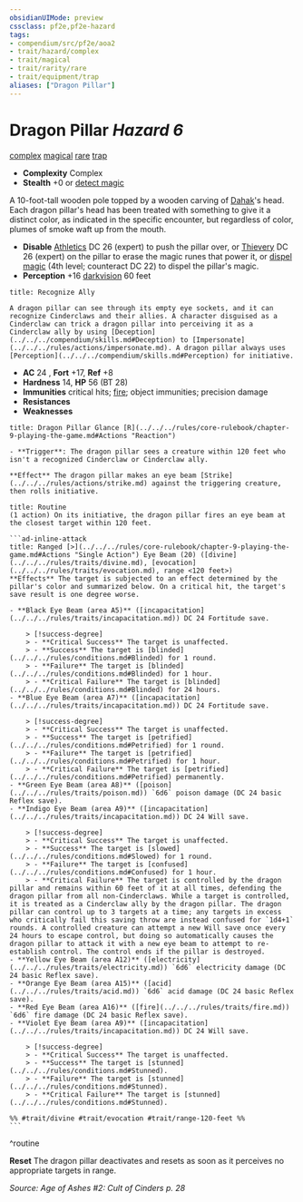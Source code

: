 ```yaml
---
obsidianUIMode: preview
cssclass: pf2e,pf2e-hazard
tags:
- compendium/src/pf2e/aoa2
- trait/hazard/complex
- trait/magical
- trait/rarity/rare
- trait/equipment/trap
aliases: ["Dragon Pillar"]
---
```

# Dragon Pillar *Hazard 6*  
[complex](complex.md)  [magical](magical.md)  [rare](rare.md)  [trap](trap.md)  

- **Complexity** Complex
- **Stealth** +0 or [detect magic](../../spells/detect-magic.md)  

A 10-foot-tall wooden pole topped by a wooden carving of [Dahak](../../setting/deities/dahak-logm.md)'s head. Each dragon pillar's head has been treated with something to give it a distinct color, as indicated in the specific encounter, but regardless of color, plumes of smoke waft up from the mouth.

- **Disable** [Athletics](../../skills.md#Athletics) DC 26 (expert) to push the pillar over, or [Thievery](../../skills.md#Thievery) DC 26 (expert) on the pillar to erase the magic runes that power it, or [dispel magic](../../spells/dispel-magic.md) (4th level; counteract DC 22) to dispel the pillar's magic.  
- **Perception** +16 [darkvision](rules/abilities/darkvision.md) 60 feet  

```ad-embed-ability
title: Recognize Ally

A dragon pillar can see through its empty eye sockets, and it can recognize Cinderclaws and their allies. A character disguised as a Cinderclaw can trick a dragon pillar into perceiving it as a Cinderclaw ally by using [Deception](../../../compendium/skills.md#Deception) to [Impersonate](../../../rules/actions/impersonate.md). A dragon pillar always uses [Perception](../../../compendium/skills.md#Perception) for initiative.
```

- **AC** 24 , **Fort** +17, **Ref** +8
- **Hardness** 14, **HP** 56 (BT 28)
- **Immunities** critical hits; [fire](fire.md); object immunities; precision damage
- **Resistances** 
- **Weaknesses** 
     
```ad-embed-ability
title: Dragon Pillar Glance [R](../../../rules/core-rulebook/chapter-9-playing-the-game.md#Actions "Reaction")

- **Trigger**: The dragon pillar sees a creature within 120 feet who isn't a recognized Cinderclaw or Cinderclaw ally.

**Effect** The dragon pillar makes an eye beam [Strike](../../../rules/actions/strike.md) against the triggering creature, then rolls initiative.
```

````ad-pf2-summary
title: Routine
(1 action) On its initiative, the dragon pillar fires an eye beam at the closest target within 120 feet.

```ad-inline-attack
title: Ranged [>](../../../rules/core-rulebook/chapter-9-playing-the-game.md#Actions "Single Action") Eye Beam (20) ([divine](../../../rules/traits/divine.md), [evocation](../../../rules/traits/evocation.md), range <120 feet>)
**Effects** The target is subjected to an effect determined by the pillar's color and summarized below. On a critical hit, the target's save result is one degree worse.

- **Black Eye Beam (area A5)** ([incapacitation](../../../rules/traits/incapacitation.md)) DC 24 Fortitude save.  
  
    > [!success-degree]   
    > - **Critical Success** The target is unaffected.  
    > - **Success** The target is [blinded](../../../rules/conditions.md#Blinded) for 1 round.  
    > - **Failure** The target is [blinded](../../../rules/conditions.md#Blinded) for 1 hour.  
    > - **Critical Failure** The target is [blinded](../../../rules/conditions.md#Blinded) for 24 hours.
- **Blue Eye Beam (area A7)** ([incapacitation](../../../rules/traits/incapacitation.md)) DC 24 Fortitude save.  
  
    > [!success-degree]   
    > - **Critical Success** The target is unaffected.  
    > - **Success** The target is [petrified](../../../rules/conditions.md#Petrified) for 1 round.  
    > - **Failure** The target is [petrified](../../../rules/conditions.md#Petrified) for 1 hour.  
    > - **Critical Failure** The target is [petrified](../../../rules/conditions.md#Petrified) permanently.
- **Green Eye Beam (area A8)** ([poison](../../../rules/traits/poison.md)) `6d6` poison damage (DC 24 basic Reflex save).
- **Indigo Eye Beam (area A9)** ([incapacitation](../../../rules/traits/incapacitation.md)) DC 24 Will save.  
  
    > [!success-degree]   
    > - **Critical Success** The target is unaffected.  
    > - **Success** The target is [slowed](../../../rules/conditions.md#Slowed) for 1 round.  
    > - **Failure** The target is [confused](../../../rules/conditions.md#Confused) for 1 hour.  
    > - **Critical Failure** The target is controlled by the dragon pillar and remains within 60 feet of it at all times, defending the dragon pillar from all non-Cinderclaws. While a target is controlled, it is treated as a Cinderclaw ally by the dragon pillar. The dragon pillar can control up to 3 targets at a time; any targets in excess who critically fail this saving throw are instead confused for `1d4+1` rounds. A controlled creature can attempt a new Will save once every 24 hours to escape control, but doing so automatically causes the dragon pillar to attack it with a new eye beam to attempt to re-establish control. The control ends if the pillar is destroyed.
- **Yellow Eye Beam (area A12)** ([electricity](../../../rules/traits/electricity.md)) `6d6` electricity damage (DC 24 basic Reflex save).
- **Orange Eye Beam (area A15)** ([acid](../../../rules/traits/acid.md)) `6d6` acid damage (DC 24 basic Reflex save).
- **Red Eye Beam (area A16)** ([fire](../../../rules/traits/fire.md)) `6d6` fire damage (DC 24 basic Reflex save).
- **Violet Eye Beam (area A9)** ([incapacitation](../../../rules/traits/incapacitation.md)) DC 24 Will save.  
  
    > [!success-degree]   
    > - **Critical Success** The target is unaffected.  
    > - **Success** The target is [stunned](../../../rules/conditions.md#Stunned).  
    > - **Failure** The target is [stunned](../../../rules/conditions.md#Stunned).  
    > - **Critical Failure** The target is [stunned](../../../rules/conditions.md#Stunned).

%% #trait/divine #trait/evocation #trait/range-120-feet %%
```
````
^routine

**Reset** The dragon pillar deactivates and resets as soon as it perceives no appropriate targets in range.  

*Source: Age of Ashes #2: Cult of Cinders p. 28*

